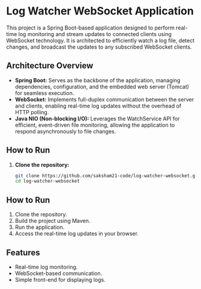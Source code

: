 # Log Watcher WebSocket Application

This project is a Spring Boot-based application designed to perform real-time log monitoring and stream updates to connected clients using WebSocket technology. It is architected to efficiently watch a log file, detect changes, and broadcast the updates to any subscribed WebSocket clients.

## Architecture Overview
- **Spring Boot:** Serves as the backbone of the application, managing dependencies, configuration, and the embedded web server (Tomcat) for seamless execution.
- **WebSocket:** Implements full-duplex communication between the server and clients, enabling real-time log updates without the overhead of HTTP polling.
- **Java NIO (Non-blocking I/O):** Leverages the WatchService API for efficient, event-driven file monitoring, allowing the application to respond asynchronously to file changes.

## How to Run
1. **Clone the repository:**
   ```bash
   git clone https://github.com/saksham21-code/log-watcher-websocket.git
   cd log-watcher-websocket


## How to Run
1. Clone the repository.
2. Build the project using Maven.
3. Run the application.
4. Access the real-time log updates in your browser.

## Features
- Real-time log monitoring.
- WebSocket-based communication.
- Simple front-end for displaying logs.
